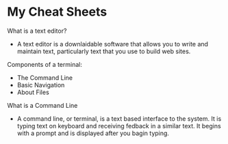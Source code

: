 # My Cheat Sheets

What is a text editor?
- A text editor is a downlaidable software that allows you to write and maintain text, particularly text that you use to build web sites.

Components of a terminal:
- The Command Line
- Basic Navigation
- About Files

What is a Command Line
- A command line, or terminal, is a text based interface to the system. It is typing text on keyboard and receiving fedback in a similar text. It begins with a prompt and is displayed after you bagin typing.

